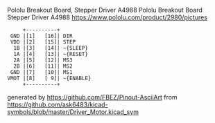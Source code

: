 Pololu Breakout Board, Stepper Driver A4988
Pololu Breakout Board Stepper Driver A4988
https://www.pololu.com/product/2980/pictures


	     +----------+
	 GND |[1]   [16]| DIR
	 VDD |[2]   [15]| STEP
	  1B |[3]   [14]| ~{SLEEP}
	  1A |[4]   [13]| ~{RESET}
	  2A |[5]   [12]| MS3
	  2B |[6]   [11]| MS2
	 GND |[7]   [10]| MS1
	VMOT |[8]   [ 9]| ~{ENABLE}
	     +----------+


generated by https://github.com/FBEZ/Pinout-AsciiArt from https://github.com/ask6483/kicad-symbols/blob/master/Driver_Motor.kicad_sym